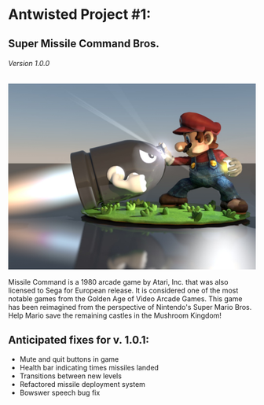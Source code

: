 # Antwisted Project #1:
## Super Missile Command Bros.
###### Version 1.0.0
![Mario Versus Bullet](./img/mario_versus_bullet.jpg)

Missile Command is a 1980 arcade game by Atari, Inc. that was also licensed to Sega for European release. It is considered one of the most notable games from the Golden Age of Video Arcade Games. This game has been reimagined from the perspective of Nintendo's Super Mario Bros. Help Mario save the remaining castles in the Mushroom Kingdom!

## Anticipated fixes for v. 1.0.1:
- Mute and quit buttons in game
- Health bar indicating times missiles landed
- Transitions between new levels
- Refactored missile deployment system
- Bowswer speech bug fix